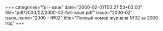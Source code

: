 +++
categories="full-issue"
date="2000-02-01T00:27:53+03:00"
file="pdf/2000/02/2000-02-full-issue.pdf"
issue="2000-02"
issue_name="2000 - №02"
title="Полный номер журнала №02 за 2000 год"
+++